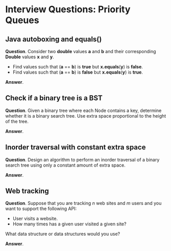 # Interview Questions: Priority Queues

## Java autoboxing and equals()

**Question**. Consider two **double** values **a** and **b** and their corresponding **Double** values **x** and **y**.

- Find values such that (**a** == **b**) is **true** but **x.equals**(**y**) is **false**.
- Find values such that (**a** == **b**) is **false** but **x.equals**(**y**) is **true**.

**Answer**.

## Check if a binary tree is a BST

**Question**. Given a binary tree where each Node contains a key, determine whether it is a binary search tree. Use extra space proportional to the height of the tree.

**Answer**.

## Inorder traversal with constant extra space

**Question**. Design an algorithm to perform an inorder traversal of a binary search tree using only a constant amount of extra space.

**Answer**.

## Web tracking

**Question**. Suppose that you are tracking *n* web sites and *m* users and you want to support the following API:

- User visits a website.
- How many times has a given user visited a given site?

What data structure or data structures would you use?

**Answer**.